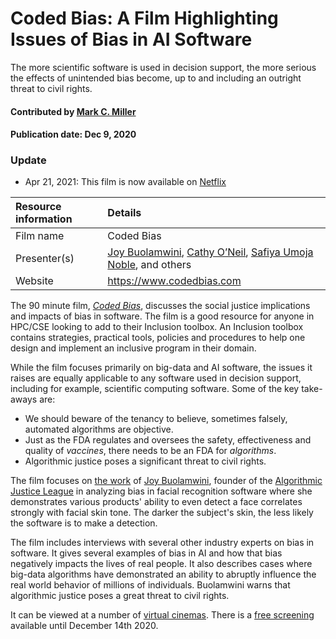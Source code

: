# Coded Bias: A Film Highlighting Issues of Bias in AI Software

<!-- deck text start -->
The more scientific software is used in decision support, the more
serious the effects of unintended bias become, up to and including
an outright threat to civil rights.
<!-- deck text end --> 

#### Contributed by [Mark C. Miller](http://github.com/markcmiller86 "Mark C. Miller")
#### Publication date: Dec 9, 2020

### Update

* Apr 21, 2021: This film is now available on [Netflix](https://www.netflix.com/title/81328723)

Resource information | Details
:--- | :--- 
Film name | Coded Bias
Presenter(s) | [Joy Buolamwini](https://en.wikipedia.org/wiki/Joy_Buolamwini), [Cathy O’Neil](https://en.wikipedia.org/wiki/Cathy_O%27Neil), [Safiya Umoja Noble](https://safiyaunoble.com), and others
Website | https://www.codedbias.com

The 90 minute film, [*Coded Bias*](https://www.codedbias.com), discusses the
social justice implications and impacts of bias in software. The film is a good resource for anyone in HPC/CSE looking to add to their Inclusion toolbox. An Inclusion toolbox contains strategies, practical tools, policies and procedures to help one design and implement an inclusive program in their domain.

While the film focuses primarily on big-data and AI software, the issues it raises are equally
applicable to any software used in decision support, including for example,
scientific computing software. Some of the key take-aways are:
  * We should beware of the tenancy to believe, sometimes falsely, automated algorithms are objective.
  * Just as the FDA regulates and oversees the safety, effectiveness and quality of
    *vaccines*, there needs to be an FDA for *algorithms*.
  * Algorithmic justice poses a significant threat to civil rights.


The film focuses on
[the work](https://news.mit.edu/2018/study-finds-gender-skin-type-bias-artificial-intelligence-systems-0212) of
[Joy Buolamwini](https://en.wikipedia.org/wiki/Joy_Buolamwini), founder of the
[Algorithmic Justice League](https://www.ajl.org) in analyzing bias in facial
recognition software where she demonstrates various products' ability to even detect
a face correlates strongly with facial skin tone. The darker the subject's
skin, the less likely the software is to make a detection.

The film includes interviews with several other industry experts on bias in software.
It gives several examples of bias in AI and how that bias negatively impacts the lives
of real people. It also describes cases where big-data algorithms have demonstrated an
ability to abruptly influence the real world behavior of millions of individuals.
Buolamwini warns that algorithmic justice poses a great threat to civil rights.

It can be viewed at a number of [virtual cinemas](https://www.codedbias.com/virtualcinema). There
is a [free screening](https://www.meetup.com/AI-LA-Meetup/events/274929071/) available until
December 14th 2020.

<!---
Publish: yes
Pinned: no
RSS update: 2020-09-12
Topics: inclusivity
--->

